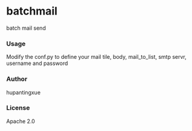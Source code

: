 batchmail
=========

batch mail send
<h3>Usage</h3>
<p>Modify the conf.py to define your mail tile, body, mail_to_list, smtp servr, username and password</p>
<h3>Author</h3>
hupantingxue
<h3>License</h3>
Apache 2.0
